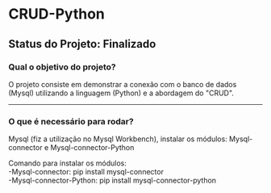 # CRUD-Python
<h2><b>Status do Projeto:</b> Finalizado</h2>
<h3> <b>Qual o objetivo do projeto? </b></h3>
<p> O projeto consiste em demonstrar a conexão com o banco de dados (Mysql) utilizando a linguagem (Python) e a abordagem do "CRUD".
<hr>
<h3><b>O que é necessário para rodar</b>?</h3>
<p> Mysql (fiz a utilização no Mysql Workbench), instalar os módulos: Mysql-connector e Mysql-connector-Python </p>
<p>Comando para instalar os módulos: <br>
-Mysql-connector: pip install mysql-connector <br>
-Mysql-connector-Python: pip install mysql-connector-python</p>
